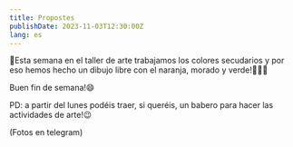 ```yaml
---
title: Propostes
publishDate: 2023-11-03T12:30:00Z
lang: es
---
```


🎨Esta semana en el taller de arte trabajamos los colores secudarios y por eso hemos hecho un dibujo libre con el naranja, morado y verde!🧡💜💚

Buen fin de semana!😄

PD: a partir del lunes podéis traer, si queréis, un babero para hacer las actividades de arte!😉

(Fotos en telegram)
